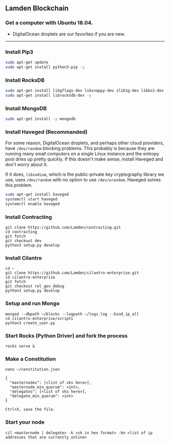 ## Lamden Blockchain
### Get a computer with Ubuntu 18.04.
* DigitalOcean droplets are our favorites if you are new.

* * *

### Install Pip3
```bash
sudo apt-get update
sudo apt-get install python3-pip -y
```

### Install RocksDB
```bash
sudo apt-get install libgflags-dev libsnappy-dev zlib1g-dev libbz2-dev liblz4-dev libzstd-dev libbz2-dev -y
sudo apt-get install librocksdb-dev -y
```

### Install MongoDB
```bash
sudo apt-get install -y mongodb
```

### Install Haveged (Recommanded)
For some reason, DigitalOcean droplets, and perhaps other cloud providers, have `/dev/random` blocking problems. This probably is because they are running many small computers on a single Linux instance and the entropy pool dries up pretty quickly. If this doesn't make sense, install Haveged and don't worry about it.

If it does, `libsodium`, which is the public-private key cryptography library we use, uses `/dev/random` with no option to use `/dev/urandom`. Haveged solves this problem.

```bash
sudo apt-get install haveged
systemctl start haveged
systemctl enable haveged
```

### Install Contracting
```
git clone https://github.com/Lamden/contracting.git
cd contracting
git fetch
git checkout dev
python3 setup.py develop
```

### Install Cilantro
```
cd ~
git clone https://github.com/Lamden/cilantro-enterprise.git
cd cilantro-enterprise
git fetch
git checkout rel_gov_debug
python3 setup.py develop
```

### Setup and run Mongo
```
mongod --dbpath ~/blocks --logpath ~/logs.log --bind_ip_all
cd cilantro-enterprise/scripts
python3 create_user.py
```

### Start Rocks (Python Driver) and fork the process
```
rocks serve &
```

### Make a Constitution
```
nano ~/constitution.json

{
  "masternodes": [<list of vks here>],
  "masternode_min_quorum": <int>,
  "delegates": [<list of vks here>],
  "delegate_min_quorum": <int>
}

Ctrl+X, save the file.
```

### Start your node
```
cil <masternode | delegate> -k <sk in hex format> -bn <list of ip addresses that are currently online>
```
